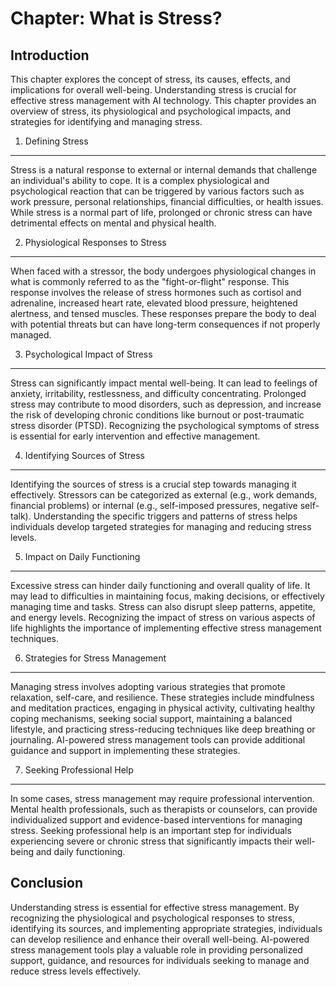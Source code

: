 Chapter: What is Stress?
========================

Introduction
------------

This chapter explores the concept of stress, its causes, effects, and implications for overall well-being. Understanding stress is crucial for effective stress management with AI technology. This chapter provides an overview of stress, its physiological and psychological impacts, and strategies for identifying and managing stress.

1. Defining Stress
------------------

Stress is a natural response to external or internal demands that challenge an individual's ability to cope. It is a complex physiological and psychological reaction that can be triggered by various factors such as work pressure, personal relationships, financial difficulties, or health issues. While stress is a normal part of life, prolonged or chronic stress can have detrimental effects on mental and physical health.

2. Physiological Responses to Stress
------------------------------------

When faced with a stressor, the body undergoes physiological changes in what is commonly referred to as the "fight-or-flight" response. This response involves the release of stress hormones such as cortisol and adrenaline, increased heart rate, elevated blood pressure, heightened alertness, and tensed muscles. These responses prepare the body to deal with potential threats but can have long-term consequences if not properly managed.

3. Psychological Impact of Stress
---------------------------------

Stress can significantly impact mental well-being. It can lead to feelings of anxiety, irritability, restlessness, and difficulty concentrating. Prolonged stress may contribute to mood disorders, such as depression, and increase the risk of developing chronic conditions like burnout or post-traumatic stress disorder (PTSD). Recognizing the psychological symptoms of stress is essential for early intervention and effective management.

4. Identifying Sources of Stress
--------------------------------

Identifying the sources of stress is a crucial step towards managing it effectively. Stressors can be categorized as external (e.g., work demands, financial problems) or internal (e.g., self-imposed pressures, negative self-talk). Understanding the specific triggers and patterns of stress helps individuals develop targeted strategies for managing and reducing stress levels.

5. Impact on Daily Functioning
------------------------------

Excessive stress can hinder daily functioning and overall quality of life. It may lead to difficulties in maintaining focus, making decisions, or effectively managing time and tasks. Stress can also disrupt sleep patterns, appetite, and energy levels. Recognizing the impact of stress on various aspects of life highlights the importance of implementing effective stress management techniques.

6. Strategies for Stress Management
-----------------------------------

Managing stress involves adopting various strategies that promote relaxation, self-care, and resilience. These strategies include mindfulness and meditation practices, engaging in physical activity, cultivating healthy coping mechanisms, seeking social support, maintaining a balanced lifestyle, and practicing stress-reducing techniques like deep breathing or journaling. AI-powered stress management tools can provide additional guidance and support in implementing these strategies.

7. Seeking Professional Help
----------------------------

In some cases, stress management may require professional intervention. Mental health professionals, such as therapists or counselors, can provide individualized support and evidence-based interventions for managing stress. Seeking professional help is an important step for individuals experiencing severe or chronic stress that significantly impacts their well-being and daily functioning.

Conclusion
----------

Understanding stress is essential for effective stress management. By recognizing the physiological and psychological responses to stress, identifying its sources, and implementing appropriate strategies, individuals can develop resilience and enhance their overall well-being. AI-powered stress management tools play a valuable role in providing personalized support, guidance, and resources for individuals seeking to manage and reduce stress levels effectively.
